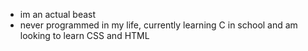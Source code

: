 - im an actual beast
- never programmed in my life, currently learning C in school and am looking to learn CSS and HTML
